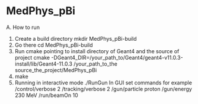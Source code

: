 # MedPhys_pBi

A. How to run
  1. Create a build directory
  mkdir MedPhys_pBi-build
  2. Go there
  cd MedPhys_pBi-build
  3. Run cmake  pointing to install directory of Geant4 and the source of project
  cmake -DGeant4_DIR=/your_path_to/Geant4/geant4-v11.0.3-install/lib/Geant4-11.0.3 /your_path_to_the source_the_project/MedPhys_pBi
  4. make
  6. Running in interactive mode
     ./RunGun
     In GUI set commands for example
    /control/verbose 2
    /tracking/verbose 2
    /gun/particle proton
    /gun/energy 230 MeV
    /run/beamOn 10
